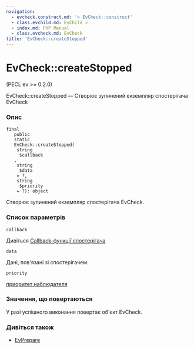 ```yaml
---
navigation:
  - evcheck.construct.md: '« EvCheck::construct'
  - class.evchild.md: EvChild »
  - index.md: PHP Manual
  - class.evcheck.md: EvCheck
title: 'EvCheck::createStopped'
---
```

# EvCheck::createStopped

(PECL ev >= 0.2.0)

EvCheck::createStopped — Створює зупинений екземпляр спостерігача EvCheck

### Опис

```methodsynopsis
final
   public
   static
   EvCheck::createStopped(
    string
     $callback
   , 
    string
     $data
    = ?, 
    string
     $priority
    = ?): object
```

Створює зупинений екземпляр спостерігача EvCheck.

### Список параметрів

`callback`

Дивіться [Callback-функції спостерігача](ev.watcher-callbacks.md)

`data`

Дані, пов'язані зі спостерігачем.

`priority`

[приоритет наблюдателя](class.ev.md#ev.constants.watcher-pri)

### Значення, що повертаються

У разі успішного виконання повертає об'єкт EvCheck.

### Дивіться також

-   [EvPrepare](class.evprepare.md)
